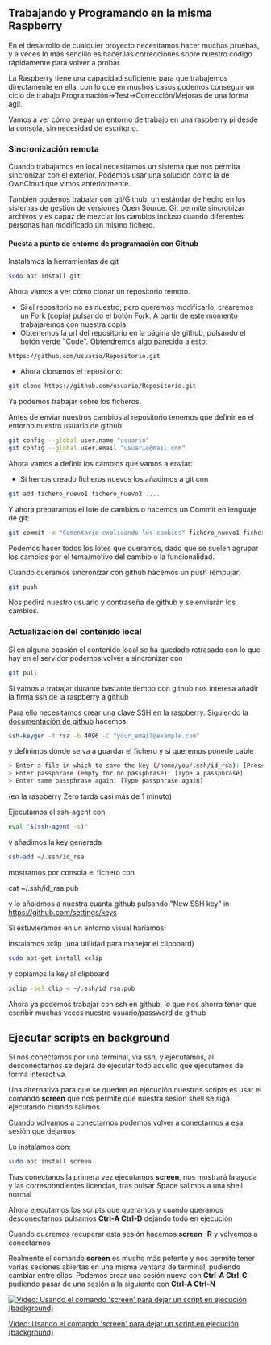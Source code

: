 ## Trabajando y Programando en la misma Raspberry

En el desarrollo de cualquier proyecto necesitamos hacer muchas pruebas, y a veces lo más sencillo es hacer las correcciones sobre nuestro código rápidamente para volver a probar.

La Raspberry tiene una capacidad suficiente para que trabajemos directamente en ella, con lo que en muchos casos podemos conseguir un ciclo de trabajo Programación->Test->Corrección/Mejoras de una forma ágil.

Vamos a ver cómo prepar un entorno de trabajo en una raspberry pi desde la consola, sin necesidad de escritorio.

### Sincronización remota

Cuando trabajamos en local necesitamos un sistema que nos permita sincronizar con el exterior. Podemos usar una solución como la de OwnCloud que vimos anteriormente.

También podemos trabajar con git/Github, un estándar de hecho en los sistemas de gestión de versiones Open Source. Git permite sincronizar archivos y es capaz de mezclar los cambios incluso cuando diferentes personas han modificado un mismo fichero.

#### Puesta a punto de entorno de programación con Github

Instalamos la herramientas de git

```sh
sudo apt install git
``` 

Ahora vamos a ver cómo clonar un repositorio remoto. 
* Si el repositorio no es nuestro, pero queremos modificarlo, crearemos un Fork (copia) pulsando el botón Fork. A partir de este momento trabajaremos con nuestra copia.
* Obtenemos la url del repositorio en la página de github, pulsando el botón verde "Code". Obtendremos algo parecido a esto:
```
https://github.com/usuario/Repositorio.git
```
* Ahora clonamos el repositorio:
```sh
git clone https://github.com/usuario/Repositorio.git
```

Ya podemos trabajar sobre los ficheros. 

Antes de enviar nuestros cambios al repositorio tenemos que definir en el entorno nuestro usuario de github
```sh
git config --global user.name "usuario"
git config --global user.email "usuario@mail.com"
```

Ahora vamos a definir los cambios que vamos a enviar:
* Si hemos creado ficheros nuevos los añadimos a git con
```sh
git add fichero_nuevo1 fichero_nuevo2 ....
```
Y ahora preparamos el lote de cambios o hacemos un Commit en lenguaje de git:
```sh
git commit -m "Comentario explicando los cambios" fichero_nuevo1 fichero_nuevo2 
```

Podemos hacer todos los lotes que queramos, dado que se suelen agrupar los cambios por el tema/motivo del cambio o la funcionalidad.

Cuando queramos sincronizar con github hacemos un push (empujar)
```sh
git push
```
Nos pedirá nuestro usuario y contraseña de github y se enviarán los cambios.

### Actualización del contenido local

Si en alguna ocasión el contenido local se ha quedado retrasado con lo que hay en el servidor podemos volver a sincronizar con 
```sh
git pull
``` 

Si vamos a trabajar durante bastante tiempo con github nos interesa añadir la firma ssh de la raspberry a github

Para ello necesitamos crear una clave SSH en la raspberry. Siguiendo la [documentación de github](https://docs.github.com/en/github/authenticating-to-github/generating-a-new-ssh-key-and-adding-it-to-the-ssh-agent) hacemos:

```sh
ssh-keygen -t rsa -b 4096 -C "your_email@example.com"
```
y definimos dónde se va a guardar el fichero y si queremos ponerle cable

```sh
> Enter a file in which to save the key (/home/you/.ssh/id_rsa): [Press enter]
> Enter passphrase (empty for no passphrase): [Type a passphrase]
> Enter same passphrase again: [Type passphrase again]
```

(en la raspberry Zero tarda casi más de 1 minuto)

Ejecutamos el ssh-agent con

```sh
eval "$(ssh-agent -s)"
```
y añadimos la key generada

```sh
ssh-add ~/.ssh/id_rsa
```
mostramos por consola el fichero con 

cat ~/.ssh/id_rsa.pub

y lo añaidmos a nuestra cuanta github pulsando "New SSH key" in https://github.com/settings/keys

Si estuvieramos en un entorno visual haríamos:

Instalamos xclip (una utilidad para manejar el clipboard)

```sh
sudo apt-get install xclip
```

y copiamos la key al clipboard

```sh
xclip -sel clip < ~/.ssh/id_rsa.pub
```

Ahora ya podemos trabajar con ssh en github, lo que nos ahorra tener que escribir muchas veces nuestro usuario/password de github

## Ejecutar scripts en background

Si nos conectamos por una terminal, vía ssh, y ejecutamos, al desconectarnos se dejará de ejecutar todo aquello que ejecutamos de forma interactiva.

Una alternativa para que se queden en ejecución nuestros scripts es usar el comando **screen** que nos permite que nuestra sesión shell se siga ejecutando  cuando salimos.

Cuando volvamos a conectarnos podemos volver a conectarnos a esa sesión que dejamos

Lo instalamos con:

```sh
sudo apt install screen
```

Tras conectanos la primera vez ejecutamos **screen**, nos mostrará la ayuda y las correspondientes licencias, tras pulsar Space salimos a una shell normal

Ahora ejecutamos los scripts que queramos y cuando queramos desconectarnos pulsamos **Ctrl-A Ctrl-D** dejando todo en ejecución

Cuando queremos recuperar esta sesión hacemos **screen -R** y volvemos a conectarnos

Realmente el comando **screen** es mucho más potente y nos permite tener varias sesiones abiertas en una misma ventana de terminal, pudiendo cambiar entre ellos. Podemos crear una sesión nueva con **Ctrl-A Ctrl-C** pudiendo pasar de una sesión a la siguiente con **Ctrl-A Ctrl-N**


[![Vídeo: Usando el comando 'screen' para dejar un script en ejecución (background)](https://img.youtube.com/vi/_BcIQ1eEFQs/0.jpg)](https://youtu.be/_BcIQ1eEFQs)

[Vídeo: Usando el comando 'screen' para dejar un script en ejecución (background)](https://youtu.be/_BcIQ1eEFQs)
